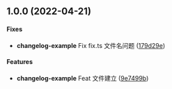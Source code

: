 ## 1.0.0 (2022-04-21)


#### Fixes

* **changelog-example** Fix fix.ts 文件名问题 ([179d29e](https://github.com/baisheng/changelog-examaple/commit/179d29e))

#### Features

* **changelog-example** Feat 文件建立 ([9e7499b](https://github.com/baisheng/changelog-examaple/commit/9e7499b))
